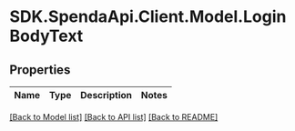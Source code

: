 # SDK.SpendaApi.Client.Model.LoginBodyText
## Properties

Name | Type | Description | Notes
------------ | ------------- | ------------- | -------------

[[Back to Model list]](../Models) [[Back to API list]](../Api) [[Back to README]](../README.md)

